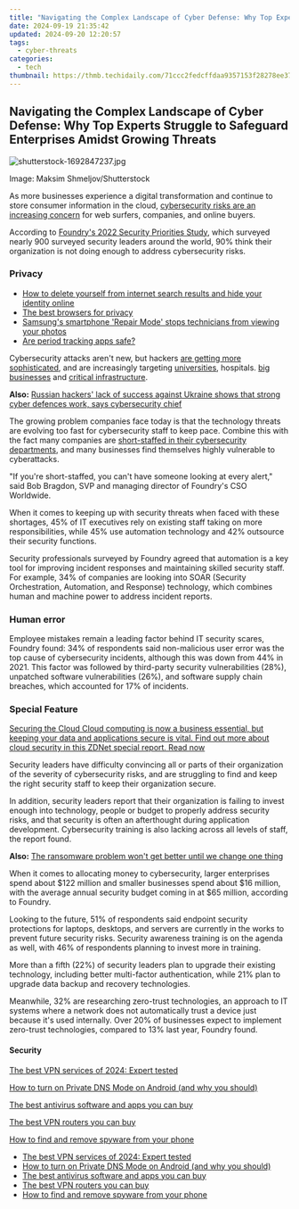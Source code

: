 ```yaml
---
title: "Navigating the Complex Landscape of Cyber Defense: Why Top Experts Struggle to Safeguard Enterprises Amidst Growing Threats"
date: 2024-09-19 21:35:42
updated: 2024-09-20 12:20:57
tags:
  - cyber-threats
categories:
  - tech
thumbnail: https://thmb.techidaily.com/71ccc2fedcffdaa9357153f28278ee3778285e29e6f3d8460fc68588e03103f5.jpg
---
```


## Navigating the Complex Landscape of Cyber Defense: Why Top Experts Struggle to Safeguard Enterprises Amidst Growing Threats

![shutterstock-1692847237.jpg](https://www.zdnet.com/a/img/resize/2924447944ae072f57317aef04aba56f25af41bc/2021/10/20/198f613b-750c-4aef-bb40-ac9098fb74d4/shutterstock-1692847237.jpg?auto=webp&precrop=4800,2697,x0,y0&width=1280)

Image: Maksim Shmeljov/Shutterstock

As more businesses experience a digital transformation and continue to store consumer information in the cloud, [cybersecurity risks are an increasing concern](https://www.zdnet.com/article/the-scary-future-of-the-internet-how-the-tech-of-tomorrow-will-pose-even-bigger-cybersecurity-threats/) for web surfers, companies, and online buyers.

According to [Foundry's 2022 Security Priorities Study](https://resources.foundryco.com/download/security-priorities-executive-summary), which surveyed nearly 900 surveyed security leaders around the world, 90% think their organization is not doing enough to address cybersecurity risks. 

### Privacy

* [How to delete yourself from internet search results and hide your identity online](https://www.zdnet.com/article/how-to-delete-yourself-from-internet-search-results-and-hide-your-identity-online/)
* [The best browsers for privacy](https://www.zdnet.com/article/best-browser-for-privacy/)
* [Samsung's smartphone 'Repair Mode' stops technicians from viewing your photos](https://www.zdnet.com/article/samsungs-smartphone-repair-mode-will-keep-nosy-technicians-from-looking-at-your-photos/)
* [Are period tracking apps safe?](https://www.zdnet.com/article/period-tracking-apps-are-no-longer-safe-delete-them/)

Cybersecurity attacks aren't new, but hackers [are getting more sophisticated](https://www.zdnet.com/article/this-sneaky-type-of-phishing-is-growing-fast-because-hackers-are-seeing-big-paydays/), and are increasingly targeting [universities](https://www.zdnet.com/article/ransomware-attacks-are-hitting-universities-hard-and-they-are-feeling-the-pressure/), hospitals. [big businesses](https://www.zdnet.com/article/colonial-pipeline-ransomware-attack-everything-you-need-to-know/) and [critical infrastructure](https://www.zdnet.com/article/critical-infrastructure-is-under-attack-from-hackers-securing-it-needs-to-be-a-priority-right-now/). 

**Also:** [Russian hackers' lack of success against Ukraine shows that strong cyber defences work, says cybersecurity chief](https://www.zdnet.com/article/russian-hackers-lack-of-success-against-ukraine-shows-strong-cyber-defences-work-says-cybersecurity-chief/)

The growing problem companies face today is that the technology threats are evolving too fast for cybersecurity staff to keep pace. Combine this with the fact many companies are [short-staffed in their cybersecurity departments](https://www.zdnet.com/article/cybersecurity-leaders-are-anticipating-mass-resignations-within-the-year/), and many businesses find themselves highly vulnerable to cyberattacks.

"If you're short-staffed, you can't have someone looking at every alert," said Bob Bragdon, SVP and managing director of Foundry's CSO Worldwide. 

When it comes to keeping up with security threats when faced with these shortages, 45% of IT executives rely on existing staff taking on more responsibilities, while 45% use automation technology and 42% outsource their security functions. 

Security professionals surveyed by Foundry agreed that automation is a key tool for improving incident responses and maintaining skilled security staff. For example, 34% of companies are looking into SOAR (Security Orchestration, Automation, and Response) technology, which combines human and machine power to address incident reports.

### Human error

Employee mistakes remain a leading factor behind IT security scares, Foundry found: 34% of respondents said non-malicious user error was the top cause of cybersecurity incidents, although this was down from 44% in 2021\. This factor was followed by third-party security vulnerabilities (28%), unpatched software vulnerabilities (26%), and software supply chain breaches, which accounted for 17% of incidents.

### Special Feature

[Securing the Cloud Cloud computing is now a business essential, but keeping your data and applications secure is vital. Find out more about cloud security in this ZDNet special report.  Read now](https://www.zdnet.com/topic/securing-the-cloud/)

Security leaders have difficulty convincing all or parts of their organization of the severity of cybersecurity risks, and are struggling to find and keep the right security staff to keep their organization secure.

In addition, security leaders report that their organization is failing to invest enough into technology, people or budget to properly address security risks, and that security is often an afterthought during application development. Cybersecurity training is also lacking across all levels of staff, the report found.

**Also:** [The ransomware problem won't get better until we change one thing](https://www.zdnet.com/article/the-ransomware-problem-wont-get-better-until-we-change-one-thing/)

When it comes to allocating money to cybersecurity, larger enterprises spend about $122 million and smaller businesses spend about $16 million, with the average annual security budget coming in at $65 million, according to Foundry.

Looking to the future, 51% of respondents said endpoint security protections for laptops, desktops, and servers are currently in the works to prevent future security risks. Security awareness training is on the agenda as well, with 46% of respondents planning to invest more in training.

More than a fifth (22%) of security leaders plan to upgrade their existing technology, including better multi-factor authentication, while 21% plan to upgrade data backup and recovery technologies.

Meanwhile, 32% are researching zero-trust technologies, an approach to IT systems where a network does not automatically trust a device just because it's used internally. Over 20% of businesses expect to implement zero-trust technologies, compared to 13% last year, Foundry found.

#### Security

[The best VPN services of 2024: Expert tested](https://www.zdnet.com/article/best-vpn/ "The best VPN services of 2024: Expert tested")

[How to turn on Private DNS Mode on Android (and why you should)](https://www.zdnet.com/article/how-to-turn-on-private-dns-mode-on-android-and-why-you-should/ "How to turn on Private DNS Mode on Android (and why you should)")

[The best antivirus software and apps you can buy](https://www.zdnet.com/article/best-antivirus/ "The best antivirus software and apps you can buy")

[The best VPN routers you can buy](https://www.zdnet.com/article/best-vpn-router/ "The best VPN routers you can buy")

[How to find and remove spyware from your phone](https://www.zdnet.com/article/how-to-find-and-remove-spyware-from-your-phone/ "How to find and remove spyware from your phone")

* [The best VPN services of 2024: Expert tested](https://www.zdnet.com/article/best-vpn/ "The best VPN services of 2024: Expert tested")
* [How to turn on Private DNS Mode on Android (and why you should)](https://www.zdnet.com/article/how-to-turn-on-private-dns-mode-on-android-and-why-you-should/ "How to turn on Private DNS Mode on Android (and why you should)")
* [The best antivirus software and apps you can buy](https://www.zdnet.com/article/best-antivirus/ "The best antivirus software and apps you can buy")
* [The best VPN routers you can buy](https://www.zdnet.com/article/best-vpn-router/ "The best VPN routers you can buy")
* [How to find and remove spyware from your phone](https://www.zdnet.com/article/how-to-find-and-remove-spyware-from-your-phone/ "How to find and remove spyware from your phone")

<ins class="adsbygoogle"
     style="display:block"
     data-ad-format="autorelaxed"
     data-ad-client="ca-pub-7571918770474297"
     data-ad-slot="1223367746"></ins>



<ins class="adsbygoogle"
     style="display:block"
     data-ad-client="ca-pub-7571918770474297"
     data-ad-slot="8358498916"
     data-ad-format="auto"
     data-full-width-responsive="true"></ins>
